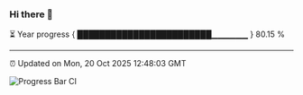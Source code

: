 ### Hi there 👋

⏳ Year progress { ████████████████████████▁▁▁▁▁▁ } 80.15 %

---

⏰ Updated on Mon, 20 Oct 2025 12:48:03 GMT

![Progress Bar CI](https://github.com/liununu/liununu/workflows/Progress%20Bar%20CI/badge.svg)
